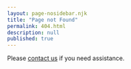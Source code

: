```yaml
---
layout: page-nosidebar.njk
title: "Page not Found"
permalink: 404.html
description: null
published: true
---
```


Please <a href="/contact">contact us</a> if you need assistance.

